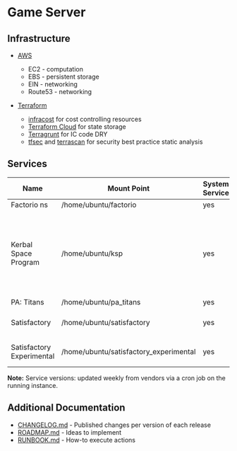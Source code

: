 # Game Server

## Infrastructure

- [AWS](https://aws.amazon.com)
  - EC2 - computation
  - EBS - persistent storage
  - EIN - networking
  - Route53 - networking

- [Terraform](https://www.terraform.io/)
  - [infracost](https://www.infracost.io/) for cost controlling resources
  - [Terraform Cloud](https://cloud.hashicorp.com/products/terraform) for state storage
  - [Terragrunt](https://terragrunt.gruntwork.io/) for IC code DRY
  - [tfsec](https://github.com/aquasecurity/tfsec) and [terrascan](https://github.com/tenable/terrascan) for security best practice static analysis

## Services

| Name                 | Mount Point                 | System Service | Port               | Notes  |
| -------------------- |  --------------------------- | -------------- | ------------------ | -----: |
| Factorio ns          | /home/ubuntu/factorio       | yes            | 34197              |  |
| Kerbal Space Program | /home/ubuntu/ksp            | yes            | 6702               | Includes `Making History` and `Breaking Ground` expansions. Includes mods, see notice at login. |
| PA:  Titans          | /home/ubuntu/pa_titans      | yes            | 20545              | |
| Satisfactory         | /home/ubuntu/satisfactory   | yes            | 7777, 15000, 15777 | |
| Satisfactory Experimental         | /home/ubuntu/satisfactory_experimental   | yes            | 7778, 15001, 15778 | |

**Note:** Service versions: updated weekly from vendors via a cron job on the running instance.

## Additional Documentation

- [CHANGELOG.md](./CHANGELOG.md) - Published changes per version of each release
- [ROADMAP.md](./ROADMAP.md) - Ideas to implement
- [RUNBOOK.md](./RUNBOOK.md) - How-to execute actions
